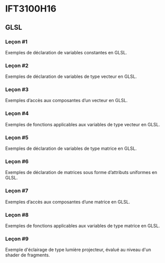 # IFT3100H16

## GLSL

### Leçon #1

Exemples de déclaration de variables constantes en GLSL.


### Leçon #2

Exemples de déclaration de variables de type vecteur en GLSL.


### Leçon #3

Exemples d’accès aux composantes d’un vecteur en GLSL.


### Leçon #4

Exemples de fonctions applicables aux variables de type vecteur en GLSL.


### Leçon #5

Exemples de déclaration de variables de type matrice en GLSL.


### Leçon #6

Exemples de déclaration de matrices sous forme d’attributs uniformes en GLSL.


### Leçon #7

Exemples d’accès aux composantes d’une matrice en GLSL.


### Leçon #8

Exemples de fonctions applicables aux variables de type matrice en GLSL.


### Leçon #9

Exemple d'éclairage de type lumière projecteur, évalué au niveau d'un shader de fragments.
